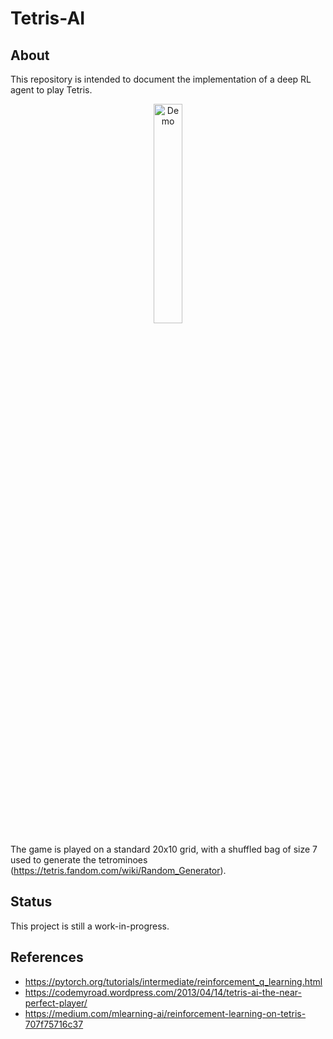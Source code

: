 # Tetris-AI
## About
This repository is intended to document the implementation of a deep RL agent to play Tetris.

<p align="center">
    <img src="/assets/demo.gif" alt="Demo" height="30%" width="30%"/>
</p>

The game is played on a standard 20x10 grid, with a shuffled bag of size 7 used to generate the tetrominoes (https://tetris.fandom.com/wiki/Random_Generator).

## Status
This project is still a work-in-progress.

## References
* https://pytorch.org/tutorials/intermediate/reinforcement_q_learning.html
* https://codemyroad.wordpress.com/2013/04/14/tetris-ai-the-near-perfect-player/
* https://medium.com/mlearning-ai/reinforcement-learning-on-tetris-707f75716c37

